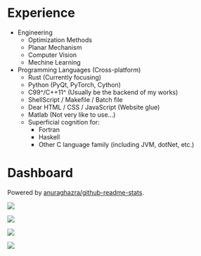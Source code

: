# Experience

+ Engineering
  + Optimization Methods
  + Planar Mechanism
  + Computer Vision
  + Mechine Learning
+ Programming Languages (Cross-platform)
  + Rust (Currently focusing)
  + Python (PyQt, PyTorch, Cython)
  + C99^/C++11^ (Usually be the backend of my works)
  + ShellScript / Makefile / Batch file
  + Dear HTML / CSS / JavaScript (Website glue)
  + Matlab (Not very like to use...)
  + Superficial cognition for:
    + Fortran
    + Haskell
    + Other C language family (including JVM, dotNet, etc.)

# Dashboard

Powered by [anuraghazra/github-readme-stats](https://github.com/anuraghazra/github-readme-stats).

![](https://github-readme-stats.vercel.app/api?username=KmolYuan&show_icons=true&include_all_commits=true)

![](https://github-readme-stats.vercel.app/api?username=KmolYuan&show_icons=true&hide_title=true&hide=stars,prs,issues,contribs)

![](https://github-readme-stats.vercel.app/api/top-langs/?username=KmolYuan&langs_count=6&layout=compact)

![](https://github-readme-stats.vercel.app/api/wakatime?username=KmolYuan&langs_count=6&layout=compact)
